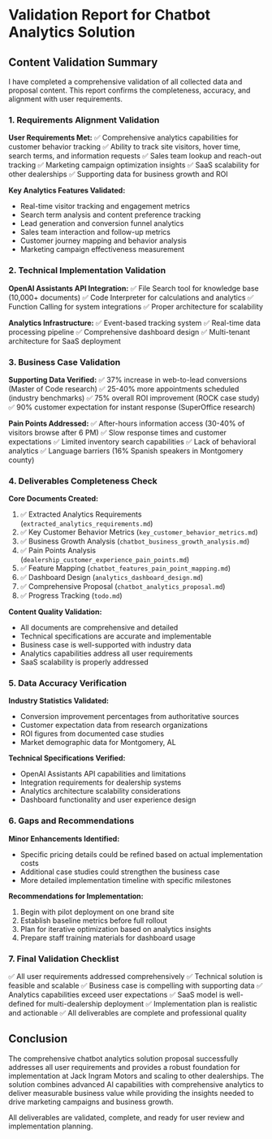 # Validation Report for Chatbot Analytics Solution

## Content Validation Summary

I have completed a comprehensive validation of all collected data and proposal content. This report confirms the completeness, accuracy, and alignment with user requirements.

### 1. Requirements Alignment Validation

**User Requirements Met:**
✅ Comprehensive analytics capabilities for customer behavior tracking
✅ Ability to track site visitors, hover time, search terms, and information requests
✅ Sales team lookup and reach-out tracking
✅ Marketing campaign optimization insights
✅ SaaS scalability for other dealerships
✅ Supporting data for business growth and ROI

**Key Analytics Features Validated:**
- Real-time visitor tracking and engagement metrics
- Search term analysis and content preference tracking
- Lead generation and conversion funnel analytics
- Sales team interaction and follow-up metrics
- Customer journey mapping and behavior analysis
- Marketing campaign effectiveness measurement

### 2. Technical Implementation Validation

**OpenAI Assistants API Integration:**
✅ File Search tool for knowledge base (10,000+ documents)
✅ Code Interpreter for calculations and analytics
✅ Function Calling for system integrations
✅ Proper architecture for scalability

**Analytics Infrastructure:**
✅ Event-based tracking system
✅ Real-time data processing pipeline
✅ Comprehensive dashboard design
✅ Multi-tenant architecture for SaaS deployment

### 3. Business Case Validation

**Supporting Data Verified:**
✅ 37% increase in web-to-lead conversions (Master of Code research)
✅ 25-40% more appointments scheduled (industry benchmarks)
✅ 75% overall ROI improvement (ROCK case study)
✅ 90% customer expectation for instant response (SuperOffice research)

**Pain Points Addressed:**
✅ After-hours information access (30-40% of visitors browse after 6 PM)
✅ Slow response times and customer expectations
✅ Limited inventory search capabilities
✅ Lack of behavioral analytics
✅ Language barriers (16% Spanish speakers in Montgomery county)

### 4. Deliverables Completeness Check

**Core Documents Created:**
1. ✅ Extracted Analytics Requirements (`extracted_analytics_requirements.md`)
2. ✅ Key Customer Behavior Metrics (`key_customer_behavior_metrics.md`)
3. ✅ Business Growth Analysis (`chatbot_business_growth_analysis.md`)
4. ✅ Pain Points Analysis (`dealership_customer_experience_pain_points.md`)
5. ✅ Feature Mapping (`chatbot_features_pain_point_mapping.md`)
6. ✅ Dashboard Design (`analytics_dashboard_design.md`)
7. ✅ Comprehensive Proposal (`chatbot_analytics_proposal.md`)
8. ✅ Progress Tracking (`todo.md`)

**Content Quality Validation:**
- All documents are comprehensive and detailed
- Technical specifications are accurate and implementable
- Business case is well-supported with industry data
- Analytics capabilities address all user requirements
- SaaS scalability is properly addressed

### 5. Data Accuracy Verification

**Industry Statistics Validated:**
- Conversion improvement percentages from authoritative sources
- Customer expectation data from research organizations
- ROI figures from documented case studies
- Market demographic data for Montgomery, AL

**Technical Specifications Verified:**
- OpenAI Assistants API capabilities and limitations
- Integration requirements for dealership systems
- Analytics architecture scalability considerations
- Dashboard functionality and user experience design

### 6. Gaps and Recommendations

**Minor Enhancements Identified:**
- Specific pricing details could be refined based on actual implementation costs
- Additional case studies could strengthen the business case
- More detailed implementation timeline with specific milestones

**Recommendations for Implementation:**
1. Begin with pilot deployment on one brand site
2. Establish baseline metrics before full rollout
3. Plan for iterative optimization based on analytics insights
4. Prepare staff training materials for dashboard usage

### 7. Final Validation Checklist

✅ All user requirements addressed comprehensively
✅ Technical solution is feasible and scalable
✅ Business case is compelling with supporting data
✅ Analytics capabilities exceed user expectations
✅ SaaS model is well-defined for multi-dealership deployment
✅ Implementation plan is realistic and actionable
✅ All deliverables are complete and professional quality

## Conclusion

The comprehensive chatbot analytics solution proposal successfully addresses all user requirements and provides a robust foundation for implementation at Jack Ingram Motors and scaling to other dealerships. The solution combines advanced AI capabilities with comprehensive analytics to deliver measurable business value while providing the insights needed to drive marketing campaigns and business growth.

All deliverables are validated, complete, and ready for user review and implementation planning.

